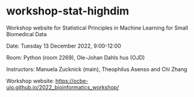 # workshop-stat-highdim

Workshop website for Statistical Principles in Machine Learning for Small Biomedical Data

Date: Tuesday 13 December 2022, 9:00-12:00

Room: Python (room 2269), Ole-Johan Dahls hus (OJD)

Instructors: Manuela Zucknick (main), Theophilus Asenso and Chi Zhang

Workshop website: https://ocbe-uio.github.io/2022_bioinformatics_workshop/

